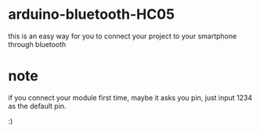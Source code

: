 # arduino-bluetooth-HC05
this is an easy way for you to connect your project to your smartphone through bluetooth

# note
if you connect your module first time, maybe it asks you pin, just input 1234 as the default pin.

:)
